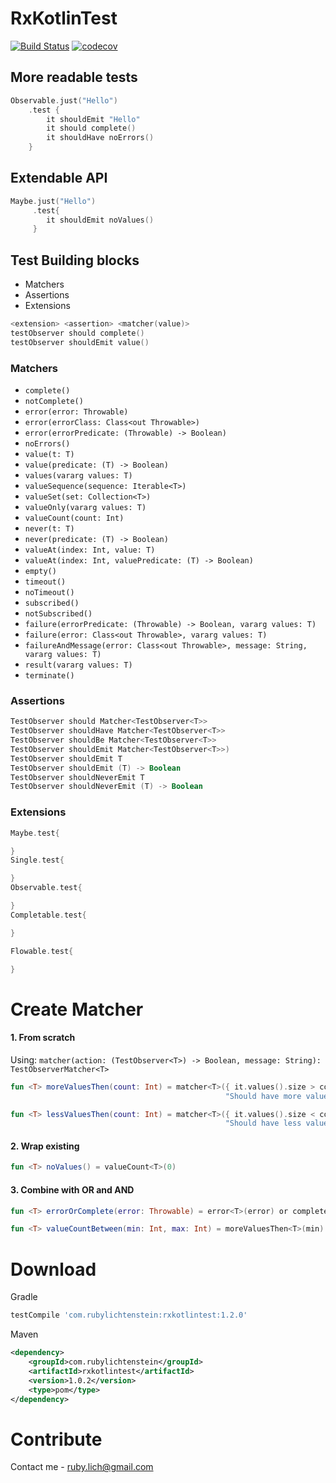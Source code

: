# RxKotlinTest

[![Build Status](https://travis-ci.org/RubyLichtenstein/RxKotlinTest.svg?branch=master)](https://travis-ci.org/RubyLichtenstein/RxKotlinTest)
[![codecov](https://codecov.io/gh/RubyLichtenstein/RxKotlinTest/branch/master/graph/badge.svg)](https://codecov.io/gh/RubyLichtenstein/RxKotlinTest)

## More readable tests 
```kotlin
Observable.just("Hello")
    .test {
        it shouldEmit "Hello"
        it should complete()
        it shouldHave noErrors()
    }
```

## Extendable API
```kotlin
Maybe.just("Hello")
     .test{
        it shouldEmit noValues()
     }
```
## Test Building blocks

 - Matchers
 - Assertions
 - Extensions    

```kotlin
<extension> <assertion> <matcher(value)>
testObserver should complete()
testObserver shouldEmit value()
``` 
### Matchers

- `complete()`
- `notComplete()`
- `error(error: Throwable)`
- `error(errorClass: Class<out Throwable>)`
- `error(errorPredicate: (Throwable) -> Boolean)`
- `noErrors()`
- `value(t: T)` 
- `value(predicate: (T) -> Boolean)` 
- `values(vararg values: T)` 
- `valueSequence(sequence: Iterable<T>)` 
- `valueSet(set: Collection<T>)` 
- `valueOnly(vararg values: T)` 
- `valueCount(count: Int)` 
- `never(t: T)` 
- `never(predicate: (T) -> Boolean)` 
- `valueAt(index: Int, value: T)` 
- `valueAt(index: Int, valuePredicate: (T) -> Boolean)` 
- `empty()` 
- `timeout()` 
- `noTimeout()` 
- `subscribed()` 
- `notSubscribed()` 
- `failure(errorPredicate: (Throwable) -> Boolean, vararg values: T)` 
- `failure(error: Class<out Throwable>, vararg values: T)` 
- `failureAndMessage(error: Class<out Throwable>, message: String, vararg values: T)` 
- `result(vararg values: T)` 
- `terminate()` 

### Assertions

```kotlin
TestObserver should Matcher<TestObserver<T>>
TestObserver shouldHave Matcher<TestObserver<T>>
TestObserver shouldBe Matcher<TestObserver<T>>
TestObserver shouldEmit Matcher<TestObserver<T>>)
TestObserver shouldEmit T
TestObserver shouldEmit (T) -> Boolean
TestObserver shouldNeverEmit T
TestObserver shouldNeverEmit (T) -> Boolean
```
### Extensions 
```kotlin
Maybe.test{

}
Single.test{

}
Observable.test{

}
Completable.test{

}

Flowable.test{

}
```
 
# Create Matcher

#### 1. From scratch 
Using: `matcher(action: (TestObserver<T>) -> Boolean, message: String): TestObserverMatcher<T>`

```kotlin
fun <T> moreValuesThen(count: Int) = matcher<T>({ it.values().size > count },
                                                "Should have more values then $count")
```
```kotlin
fun <T> lessValuesThen(count: Int) = matcher<T>({ it.values().size < count }, 
                                                "Should have less values then $count")
```

#### 2. Wrap existing
```kotlin
fun <T> noValues() = valueCount<T>(0)
```

#### 3. Combine with OR and AND
```kotlin
fun <T> errorOrComplete(error: Throwable) = error<T>(error) or complete()

fun <T> valueCountBetween(min: Int, max: Int) = moreValuesThen<T>(min) and lessValuesThen<T>(max)
```
# Download
Gradle
```groovy
testCompile 'com.rubylichtenstein:rxkotlintest:1.2.0'
```

Maven
```xml
<dependency>
    <groupId>com.rubylichtenstein</groupId>
    <artifactId>rxkotlintest</artifactId>
    <version>1.0.2</version>
    <type>pom</type>
</dependency>
```

# Contribute

Contact me - ruby.lich@gmail.com


